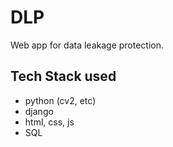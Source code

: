 # DLP

Web app for data leakage protection.

## Tech Stack used

- python (cv2, etc)
- django
- html, css, js
- SQL
